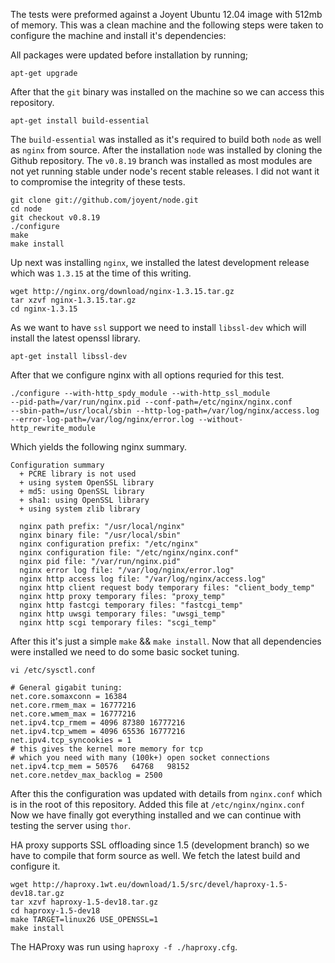 The tests were preformed against a Joyent Ubuntu 12.04 image with 512mb of
memory. This was a clean machine and the following steps were taken to configure
the machine and install it's dependencies:

All packages were updated before installation by running;

```
apt-get upgrade
```

After that the `git` binary was installed on the machine so we can access this
repository.

```
apt-get install build-essential
```

The `build-essential` was installed as it's required to build both `node` as
well as `nginx` from source. After the installation `node` was installed by
cloning the Github repository. The `v0.8.19` branch was installed as most
modules are not yet running stable under node's recent stable releases. I did
not want it to compromise the integrity of these tests.

```
git clone git://github.com/joyent/node.git
cd node
git checkout v0.8.19
./configure
make
make install
```

Up next was installing `nginx`, we installed the latest development release
which was `1.3.15` at the time of this writing.

```
wget http://nginx.org/download/nginx-1.3.15.tar.gz
tar xzvf nginx-1.3.15.tar.gz
cd nginx-1.3.15
```

As we want to have `ssl` support we need to install `libssl-dev` which will
install the latest openssl library.

```
apt-get install libssl-dev
```

After that we configure nginx with all options requried for this test.

```
./configure --with-http_spdy_module --with-http_ssl_module
--pid-path=/var/run/nginx.pid --conf-path=/etc/nginx/nginx.conf
--sbin-path=/usr/local/sbin --http-log-path=/var/log/nginx/access.log
--error-log-path=/var/log/nginx/error.log --without-http_rewrite_module
```

Which yields the following nginx summary.

```
Configuration summary
  + PCRE library is not used
  + using system OpenSSL library
  + md5: using OpenSSL library
  + sha1: using OpenSSL library
  + using system zlib library

  nginx path prefix: "/usr/local/nginx"
  nginx binary file: "/usr/local/sbin"
  nginx configuration prefix: "/etc/nginx"
  nginx configuration file: "/etc/nginx/nginx.conf"
  nginx pid file: "/var/run/nginx.pid"
  nginx error log file: "/var/log/nginx/error.log"
  nginx http access log file: "/var/log/nginx/access.log"
  nginx http client request body temporary files: "client_body_temp"
  nginx http proxy temporary files: "proxy_temp"
  nginx http fastcgi temporary files: "fastcgi_temp"
  nginx http uwsgi temporary files: "uwsgi_temp"
  nginx http scgi temporary files: "scgi_temp"
```

After this it's just a simple `make` && `make install`. Now that all dependencies
were installed we need to do some basic socket tuning.

```
vi /etc/sysctl.conf

# General gigabit tuning:
net.core.somaxconn = 16384
net.core.rmem_max = 16777216
net.core.wmem_max = 16777216
net.ipv4.tcp_rmem = 4096 87380 16777216
net.ipv4.tcp_wmem = 4096 65536 16777216
net.ipv4.tcp_syncookies = 1
# this gives the kernel more memory for tcp
# which you need with many (100k+) open socket connections
net.ipv4.tcp_mem = 50576   64768   98152
net.core.netdev_max_backlog = 2500
```

After this the configuration was updated with details from `nginx.conf` which is in
the root of this repository. Added this file at `/etc/nginx/nginx.conf` Now we
have finally got everything installed and we can continue with testing the
server using `thor`.

HA proxy supports SSL offloading since 1.5 (development branch) so we have to
compile that form source as well. We fetch the latest build and configure it.

```
wget http://haproxy.1wt.eu/download/1.5/src/devel/haproxy-1.5-dev18.tar.gz
tar xzvf haproxy-1.5-dev18.tar.gz
cd haproxy-1.5-dev18
make TARGET=linux26 USE_OPENSSL=1
make install
```

The HAProxy was run using `haproxy -f ./haproxy.cfg`.
